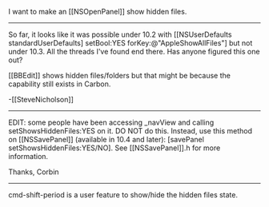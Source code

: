 I want to make an [[NSOpenPanel]] show hidden files.

----

So far, it looks like it was possible under 10.2 with 
<syntaxhighlight lang="objc">[[NSUserDefaults standardUserDefaults] setBool:YES forKey:@"AppleShowAllFiles"]</syntaxhighlight> but not under 10.3. All the threads I've found end there. Has anyone figured this one out?

[[BBEdit]] shows hidden files/folders but that might be because the capability still exists in Carbon.

-[[SteveNicholson]]

----

EDIT: some people have been accessing _navView and calling setShowsHiddenFiles:YES on it. DO NOT do this. Instead, use this method on [[NSSavePanel]] (available in 10.4 and later):
[savePanel setShowsHiddenFiles:YES/NO]. See [[NSSavePanel]].h for more information.

Thanks, 
Corbin

----

cmd-shift-period is a user feature to show/hide the hidden files state.
